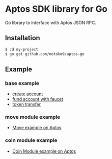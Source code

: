 # Aptos SDK library for Go

Go library to interface with Aptos JSON RPC.

## Installation
```bash
$ cd my-project
$ go get github.com/motoko9/aptos-go
```

## Example

### base example
* [create account](base-example/account_test.go)
* [fund account with faucet](base-example/faucet_test.go)
* [token transfer](base-example/transfer_test.go)

### move module example
* [Move example on Aptos](move-example/README.md)

### coin module example
* [Coin Module example on Aptos](coin-example/README.md)

